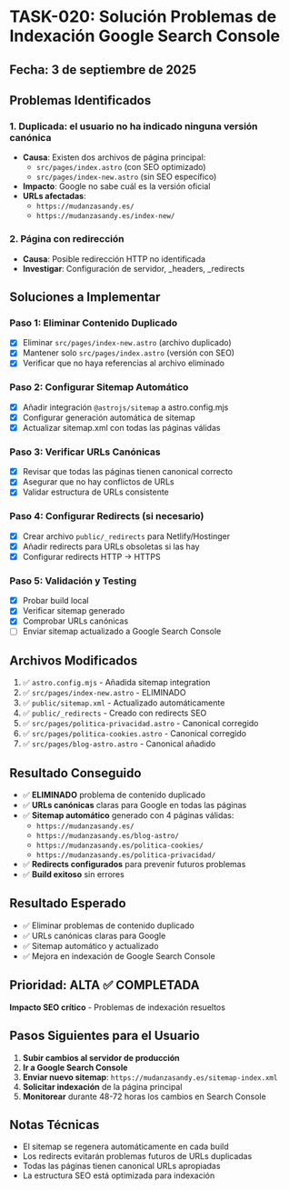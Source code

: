 # TASK-020: Solución Problemas de Indexación Google Search Console

## Fecha: 3 de septiembre de 2025

## Problemas Identificados

### 1. Duplicada: el usuario no ha indicado ninguna versión canónica

- **Causa**: Existen dos archivos de página principal:
  - `src/pages/index.astro` (con SEO optimizado)
  - `src/pages/index-new.astro` (sin SEO específico)
- **Impacto**: Google no sabe cuál es la versión oficial
- **URLs afectadas**:
  - `https://mudanzasandy.es/`
  - `https://mudanzasandy.es/index-new/`

### 2. Página con redirección

- **Causa**: Posible redirección HTTP no identificada
- **Investigar**: Configuración de servidor, \_headers, \_redirects

## Soluciones a Implementar

### Paso 1: Eliminar Contenido Duplicado

- [x] Eliminar `src/pages/index-new.astro` (archivo duplicado)
- [x] Mantener solo `src/pages/index.astro` (versión con SEO)
- [x] Verificar que no haya referencias al archivo eliminado

### Paso 2: Configurar Sitemap Automático

- [x] Añadir integración `@astrojs/sitemap` a astro.config.mjs
- [x] Configurar generación automática de sitemap
- [x] Actualizar sitemap.xml con todas las páginas válidas

### Paso 3: Verificar URLs Canónicas

- [x] Revisar que todas las páginas tienen canonical correcto
- [x] Asegurar que no hay conflictos de URLs
- [x] Validar estructura de URLs consistente

### Paso 4: Configurar Redirects (si necesario)

- [x] Crear archivo `public/_redirects` para Netlify/Hostinger
- [x] Añadir redirects para URLs obsoletas si las hay
- [x] Configurar redirects HTTP → HTTPS

### Paso 5: Validación y Testing

- [x] Probar build local
- [x] Verificar sitemap generado
- [x] Comprobar URLs canónicas
- [ ] Enviar sitemap actualizado a Google Search Console

## Archivos Modificados

1. ✅ `astro.config.mjs` - Añadida sitemap integration
2. ✅ `src/pages/index-new.astro` - ELIMINADO
3. ✅ `public/sitemap.xml` - Actualizado automáticamente
4. ✅ `public/_redirects` - Creado con redirects SEO
5. ✅ `src/pages/politica-privacidad.astro` - Canonical corregido
6. ✅ `src/pages/politica-cookies.astro` - Canonical corregido
7. ✅ `src/pages/blog-astro.astro` - Canonical añadido

## Resultado Conseguido

- ✅ **ELIMINADO** problema de contenido duplicado
- ✅ **URLs canónicas** claras para Google en todas las páginas
- ✅ **Sitemap automático** generado con 4 páginas válidas:
  - `https://mudanzasandy.es/`
  - `https://mudanzasandy.es/blog-astro/`
  - `https://mudanzasandy.es/politica-cookies/`
  - `https://mudanzasandy.es/politica-privacidad/`
- ✅ **Redirects configurados** para prevenir futuros problemas
- ✅ **Build exitoso** sin errores

## Resultado Esperado

- ✅ Eliminar problemas de contenido duplicado
- ✅ URLs canónicas claras para Google
- ✅ Sitemap automático y actualizado
- ✅ Mejora en indexación de Google Search Console

## Prioridad: ALTA ✅ COMPLETADA

**Impacto SEO crítico** - Problemas de indexación resueltos

## Pasos Siguientes para el Usuario

1. **Subir cambios al servidor de producción**
2. **Ir a Google Search Console**
3. **Enviar nuevo sitemap**: `https://mudanzasandy.es/sitemap-index.xml`
4. **Solicitar indexación** de la página principal
5. **Monitorear** durante 48-72 horas los cambios en Search Console

## Notas Técnicas

- El sitemap se regenera automáticamente en cada build
- Los redirects evitarán problemas futuros de URLs duplicadas
- Todas las páginas tienen canonical URLs apropiadas
- La estructura SEO está optimizada para indexación
